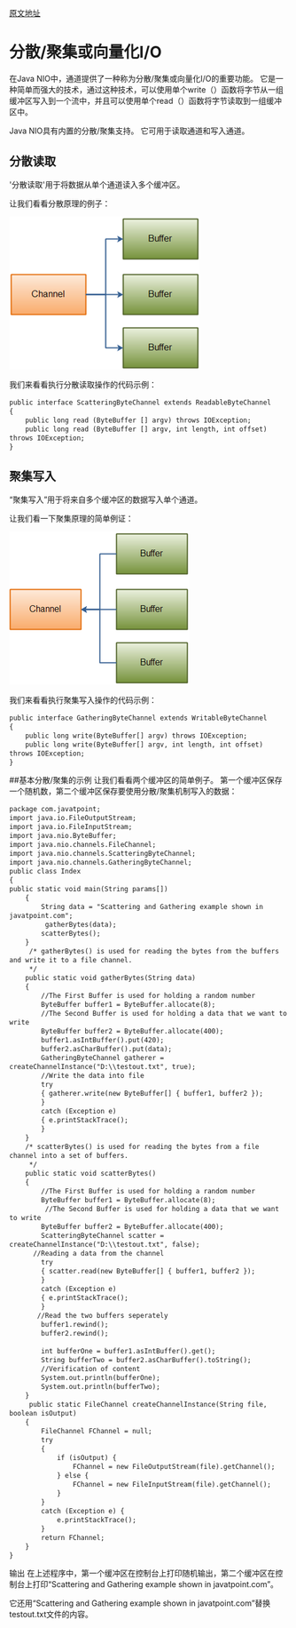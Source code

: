 [原文地址](https://www.javatpoint.com/scatter-gather-or-vectored-input-output)
# 分散/聚集或向量化I/O
在Java NIO中，通道提供了一种称为分散/聚集或向量化I/O的重要功能。 它是一种简单而强大的技术，通过这种技术，可以使用单个write（）函数将字节从一组缓冲区写入到一个流中，并且可以使用单个read（）函数将字节读取到一组缓冲区中。

Java NIO具有内置的分散/聚集支持。 它可用于读取通道和写入通道。
## 分散读取
'分散读取'用于将数据从单个通道读入多个缓冲区。

让我们看看分散原理的例子：

![nio-tutorial11.png](nio-tutorial11.png)

我们来看看执行分散读取操作的代码示例：
```
public interface ScatteringByteChannel extends ReadableByteChannel  
{  
    public long read (ByteBuffer [] argv) throws IOException;  
    public long read (ByteBuffer [] argv, int length, int offset) throws IOException;  
}  
```
## 聚集写入
“聚集写入”用于将来自多个缓冲区的数据写入单个通道。

让我们看一下聚集原理的简单例证：

![nio-tutorial12.png](nio-tutorial12.png)

我们来看看执行聚集写入操作的代码示例：
```
public interface GatheringByteChannel extends WritableByteChannel  
{  
    public long write(ByteBuffer[] argv) throws IOException;  
    public long write(ByteBuffer[] argv, int length, int offset) throws IOException;  
}  
```
##基本分散/聚集的示例
让我们看看两个缓冲区的简单例子。 第一个缓冲区保存一个随机数，第二个缓冲区保存要使用分散/聚集机制写入的数据：
```
package com.javatpoint;  
import java.io.FileOutputStream;  
import java.io.FileInputStream;  
import java.nio.ByteBuffer;  
import java.nio.channels.FileChannel;  
import java.nio.channels.ScatteringByteChannel;  
import java.nio.channels.GatheringByteChannel;  
public class Index  
{  
public static void main(String params[])   
    {  
        String data = "Scattering and Gathering example shown in javatpoint.com";  
         gatherBytes(data);  
        scatterBytes();  
    }  
     /* gatherBytes() is used for reading the bytes from the buffers and write it to a file channel.
     */  
    public static void gatherBytes(String data)   
    {  
        //The First Buffer is used for holding a random number  
        ByteBuffer buffer1 = ByteBuffer.allocate(8);  
        //The Second Buffer is used for holding a data that we want to write  
        ByteBuffer buffer2 = ByteBuffer.allocate(400);  
        buffer1.asIntBuffer().put(420);  
        buffer2.asCharBuffer().put(data);  
        GatheringByteChannel gatherer = createChannelInstance("D:\\testout.txt", true);  
        //Write the data into file  
        try  
        { gatherer.write(new ByteBuffer[] { buffer1, buffer2 });  
        }   
        catch (Exception e)   
        { e.printStackTrace();  
        }  
    }  
    /* scatterBytes() is used for reading the bytes from a file channel into a set of buffers.
     */  
    public static void scatterBytes()   
    {  
        //The First Buffer is used for holding a random number  
        ByteBuffer buffer1 = ByteBuffer.allocate(8);  
         //The Second Buffer is used for holding a data that we want to write  
        ByteBuffer buffer2 = ByteBuffer.allocate(400);  
        ScatteringByteChannel scatter = createChannelInstance("D:\\testout.txt", false);  
      //Reading a data from the channel  
        try  
        { scatter.read(new ByteBuffer[] { buffer1, buffer2 });  
        }   
        catch (Exception e)   
        { e.printStackTrace();  
        }  
       //Read the two buffers seperately  
        buffer1.rewind();  
        buffer2.rewind();  

        int bufferOne = buffer1.asIntBuffer().get();  
        String bufferTwo = buffer2.asCharBuffer().toString();  
        //Verification of content  
        System.out.println(bufferOne);  
        System.out.println(bufferTwo);  
    }  
     public static FileChannel createChannelInstance(String file, boolean isOutput)   
    {  
        FileChannel FChannel = null;  
        try  
        {  
            if (isOutput) {  
                FChannel = new FileOutputStream(file).getChannel();  
            } else {  
                FChannel = new FileInputStream(file).getChannel();  
            }  
        }   
        catch (Exception e) {  
            e.printStackTrace();  
        }  
        return FChannel;  
    }  
}  
```
输出
在上述程序中，第一个缓冲区在控制台上打印随机输出，第二个缓冲区在控制台上打印“Scattering and Gathering example shown in javatpoint.com”。

它还用“Scattering and Gathering example shown in javatpoint.com”替换testout.txt文件的内容。
